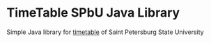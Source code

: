 # TimeTable SPbU Java Library

Simple Java library for [timetable](https://https://timetable.spbu.ru) of Saint Petersburg State University